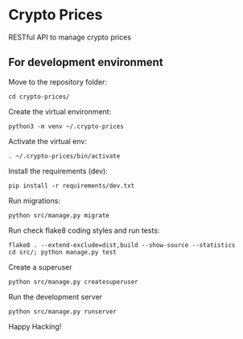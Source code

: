 # Crypto Prices

RESTful API to manage crypto prices

## For development environment

Move to the repository folder:

    cd crypto-prices/

Create the virtual environment:

    python3 -m venv ~/.crypto-prices

Activate the virtual env:

    . ~/.crypto-prices/bin/activate

Install the requirements (dev):

    pip install -r requirements/dev.txt

Run migrations:

    python src/manage.py migrate

Run check flake8 coding styles and run tests:

    flake8 . --extend-exclude=dist,build --show-source --statistics
    cd src/; python manage.py test

Create a superuser

    python src/manage.py createsuperuser 

Run the development server

    python src/manage.py runserver

Happy Hacking!
